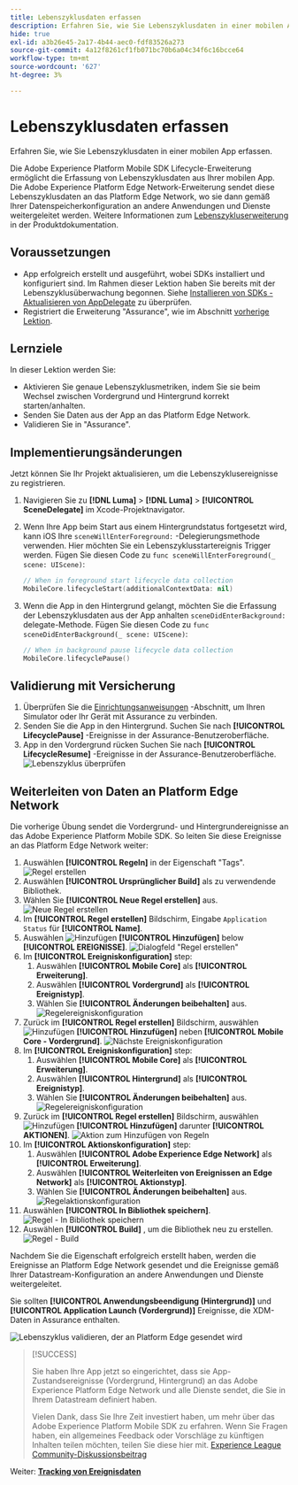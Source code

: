 ```yaml
---
title: Lebenszyklusdaten erfassen
description: Erfahren Sie, wie Sie Lebenszyklusdaten in einer mobilen App erfassen.
hide: true
exl-id: a3b26e45-2a17-4b44-aec0-fdf83526a273
source-git-commit: 4a12f8261cf1fb071bc70b6a04c34f6c16bcce64
workflow-type: tm+mt
source-wordcount: '627'
ht-degree: 3%

---
```


# Lebenszyklusdaten erfassen

Erfahren Sie, wie Sie Lebenszyklusdaten in einer mobilen App erfassen.

Die Adobe Experience Platform Mobile SDK Lifecycle-Erweiterung ermöglicht die Erfassung von Lebenszyklusdaten aus Ihrer mobilen App. Die Adobe Experience Platform Edge Network-Erweiterung sendet diese Lebenszyklusdaten an das Platform Edge Network, wo sie dann gemäß Ihrer Datenspeicherkonfiguration an andere Anwendungen und Dienste weitergeleitet werden. Weitere Informationen zum [Lebenszykluserweiterung](https://developer.adobe.com/client-sdks/documentation/lifecycle-for-edge-network/) in der Produktdokumentation.


## Voraussetzungen

* App erfolgreich erstellt und ausgeführt, wobei SDKs installiert und konfiguriert sind. Im Rahmen dieser Lektion haben Sie bereits mit der Lebenszyklusüberwachung begonnen. Siehe [Installieren von SDKs - Aktualisieren von AppDelegate](install-sdks.md#update-appdelegate) zu überprüfen.
* Registriert die Erweiterung &quot;Assurance&quot;, wie im Abschnitt [vorherige Lektion](install-sdks.md).

## Lernziele

In dieser Lektion werden Sie:

<!--
* Add lifecycle field group to the schema.
* -->
* Aktivieren Sie genaue Lebenszyklusmetriken, indem Sie sie beim Wechsel zwischen Vordergrund und Hintergrund korrekt starten/anhalten.
* Senden Sie Daten aus der App an das Platform Edge Network.
* Validieren Sie in &quot;Assurance&quot;.

<!--
## Add lifecycle field group to schema

The Consumer Experience Event field group you added in the [previous lesson](create-schema.md) already contains the lifecycle fields, so you can skip this step. If you don't use Consumer Experience Event field group in your own app, you can add the lifecycle fields by doing the following:

1. Navigate to the schema interface as described in the [previous lesson](create-schema.md).
1. Open the **Luma Mobile App Event Schema** schema and select **[!UICONTROL Add]** next to Field groups.
    ![select add](assets/lifecycle-add.png)
1. In the search bar, enter "lifecycle".
1. Select the checkbox next to **[!UICONTROL AEP Mobile Lifecycle Details]**.
1. Select **[!UICONTROL Add field groups]**.
    ![add field group](assets/lifecycle-lifecycle-field-group.png)
1. Select **[!UICONTROL Save]**.
    ![save](assets/lifecycle-lifecycle-save.png)
-->

## Implementierungsänderungen

Jetzt können Sie Ihr Projekt aktualisieren, um die Lebenszyklusereignisse zu registrieren.

1. Navigieren Sie zu **[!DNL Luma]** > **[!DNL Luma]** > **[!UICONTROL SceneDelegate]** im Xcode-Projektnavigator.

1. Wenn Ihre App beim Start aus einem Hintergrundstatus fortgesetzt wird, kann iOS Ihre `sceneWillEnterForeground:` -Delegierungsmethode verwenden. Hier möchten Sie ein Lebenszyklusstartereignis Trigger werden. Fügen Sie diesen Code zu `func sceneWillEnterForeground(_ scene: UIScene)`:

   ```swift
   // When in foreground start lifecycle data collection
   MobileCore.lifecycleStart(additionalContextData: nil)
   ```

1. Wenn die App in den Hintergrund gelangt, möchten Sie die Erfassung der Lebenszyklusdaten aus der App anhalten `sceneDidEnterBackground:` delegate-Methode. Fügen Sie diesen Code zu  `func sceneDidEnterBackground(_ scene: UIScene)`:

   ```swift
   // When in background pause lifecycle data collection
   MobileCore.lifecyclePause()
   ```

## Validierung mit Versicherung

1. Überprüfen Sie die [Einrichtungsanweisungen](assurance.md#connecting-to-a-session) -Abschnitt, um Ihren Simulator oder Ihr Gerät mit Assurance zu verbinden.
1. Senden Sie die App in den Hintergrund. Suchen Sie nach **[!UICONTROL LifecyclePause]** -Ereignisse in der Assurance-Benutzeroberfläche.
1. App in den Vordergrund rücken Suchen Sie nach **[!UICONTROL LifecycleResume]** -Ereignisse in der Assurance-Benutzeroberfläche.
   ![Lebenszyklus überprüfen](assets/lifecycle-lifecycle-assurance.png)


## Weiterleiten von Daten an Platform Edge Network

Die vorherige Übung sendet die Vordergrund- und Hintergrundereignisse an das Adobe Experience Platform Mobile SDK. So leiten Sie diese Ereignisse an das Platform Edge Network weiter:

1. Auswählen **[!UICONTROL Regeln]** in der Eigenschaft &quot;Tags&quot;.
   ![Regel erstellen](assets/rule-create.png)
1. Auswählen **[!UICONTROL Ursprünglicher Build]** als zu verwendende Bibliothek.
1. Wählen Sie **[!UICONTROL Neue Regel erstellen]** aus.
   ![Neue Regel erstellen](assets/rules-create-new.png)
1. Im **[!UICONTROL Regel erstellen]** Bildschirm, Eingabe `Application Status` für **[!UICONTROL Name]**.
1. Auswählen ![Hinzufügen](https://spectrum.adobe.com/static/icons/workflow_18/Smock_AddCircle_18_N.svg) **[!UICONTROL Hinzufügen]** below **[!UICONTROL EREIGNISSE]**.
   ![Dialogfeld &quot;Regel erstellen&quot;](assets/rule-create-name.png)
1. Im **[!UICONTROL Ereigniskonfiguration]** step:
   1. Auswählen **[!UICONTROL Mobile Core]** als **[!UICONTROL Erweiterung]**.
   1. Auswählen **[!UICONTROL Vordergrund]** als **[!UICONTROL Ereignistyp]**.
   1. Wählen Sie **[!UICONTROL Änderungen beibehalten]** aus.
      ![Regelereigniskonfiguration](assets/rule-event-configuration.png)
1. Zurück im **[!UICONTROL Regel erstellen]** Bildschirm, auswählen ![Hinzufügen](https://spectrum.adobe.com/static/icons/workflow_18/Smock_AddCircle_18_N.svg) **[!UICONTROL Hinzufügen]** neben **[!UICONTROL Mobile Core - Vordergrund]**.
   ![Nächste Ereigniskonfiguration](assets/rule-event-configuration-next.png)
1. Im **[!UICONTROL Ereigniskonfiguration]** step:
   1. Auswählen **[!UICONTROL Mobile Core]** als **[!UICONTROL Erweiterung]**.
   1. Auswählen **[!UICONTROL Hintergrund]** als **[!UICONTROL Ereignistyp]**.
   1. Wählen Sie **[!UICONTROL Änderungen beibehalten]** aus.
      ![Regelereigniskonfiguration](assets/rule-event-configuration-background.png)
1. Zurück im **[!UICONTROL Regel erstellen]** Bildschirm, auswählen ![Hinzufügen](https://spectrum.adobe.com/static/icons/workflow_18/Smock_AddCircle_18_N.svg) **[!UICONTROL Hinzufügen]** darunter **[!UICONTROL AKTIONEN]**.
   ![Aktion zum Hinzufügen von Regeln](assets/rule-action-button.png)
1. Im **[!UICONTROL Aktionskonfiguration]** step:
   1. Auswählen **[!UICONTROL Adobe Experience Edge Network]** als **[!UICONTROL Erweiterung]**.
   1. Auswählen **[!UICONTROL Weiterleiten von Ereignissen an Edge Network]** als **[!UICONTROL Aktionstyp]**.
   1. Wählen Sie **[!UICONTROL Änderungen beibehalten]** aus.
      ![Regelaktionskonfiguration](assets/rule-action-configuration.png)
1. Auswählen **[!UICONTROL In Bibliothek speichern]**.
   ![Regel - In Bibliothek speichern](assets/rule-save-to-library.png)
1. Auswählen **[!UICONTROL Build]** , um die Bibliothek neu zu erstellen.
   ![Regel - Build](assets/rule-build.png)

Nachdem Sie die Eigenschaft erfolgreich erstellt haben, werden die Ereignisse an Platform Edge Network gesendet und die Ereignisse gemäß Ihrer Datastream-Konfiguration an andere Anwendungen und Dienste weitergeleitet.

Sie sollten **[!UICONTROL Anwendungsbeendigung (Hintergrund)]** und **[!UICONTROL Application Launch (Vordergrund)]** Ereignisse, die XDM-Daten in Assurance enthalten.

![Lebenszyklus validieren, der an Platform Edge gesendet wird](assets/lifecycle-edge-assurance.png)

>[!SUCCESS]
>
>Sie haben Ihre App jetzt so eingerichtet, dass sie App-Zustandsereignisse (Vordergrund, Hintergrund) an das Adobe Experience Platform Edge Network und alle Dienste sendet, die Sie in Ihrem Datastream definiert haben.
>
> Vielen Dank, dass Sie Ihre Zeit investiert haben, um mehr über das Adobe Experience Platform Mobile SDK zu erfahren. Wenn Sie Fragen haben, ein allgemeines Feedback oder Vorschläge zu künftigen Inhalten teilen möchten, teilen Sie diese hier mit. [Experience League Community-Diskussionsbeitrag](https://experienceleaguecommunities.adobe.com/t5/adobe-experience-platform-data/tutorial-discussion-implement-adobe-experience-cloud-in-mobile/td-p/443796)

Weiter: **[Tracking von Ereignisdaten](events.md)**
